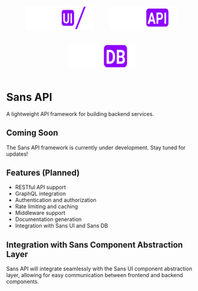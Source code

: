 <p align="center">
  <a href="../ui"><img src="../ui/static/logos/ui/logo.sans-ui.white.svg" alt="Sans UI Logo" width="180" height="60" style="margin: 1.2rem;" /></a>
  <a href="../api"><img src="../ui/static/logos/api/logo.sans-api.white.svg" alt="Sans API Logo" width="180" height="60" style="margin: 1.2rem;" /></a>
  <a href="../db"><img src="../ui/static/logos/db/logo.sans-db.white.svg" alt="Sans DB Logo" width="180" height="60" style="margin: 1.2rem;" /></a>
</p>

# Sans API

A lightweight API framework for building backend services.

## Coming Soon

The Sans API framework is currently under development. Stay tuned for updates!

## Features (Planned)

- RESTful API support
- GraphQL integration
- Authentication and authorization
- Rate limiting and caching
- Middleware support
- Documentation generation
- Integration with Sans UI and Sans DB

## Integration with Sans Component Abstraction Layer

Sans API will integrate seamlessly with the Sans UI component abstraction layer, allowing for easy communication between frontend and backend components.
